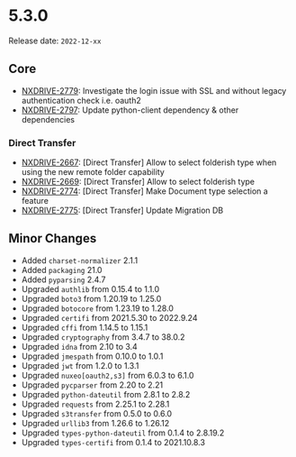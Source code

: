 # 5.3.0

Release date: `2022-12-xx`

## Core

- [NXDRIVE-2779](https://jira.nuxeo.com/browse/NXDRIVE-2779): Investigate the login issue with SSL and without legacy authentication check i.e. oauth2
- [NXDRIVE-2797](https://jira.nuxeo.com/browse/NXDRIVE-2797): Update python-client dependency & other dependencies


### Direct Transfer

- [NXDRIVE-2667](https://jira.nuxeo.com/browse/NXDRIVE-2667): [Direct Transfer] Allow to select folderish type when using the new remote folder capability
- [NXDRIVE-2669](https://jira.nuxeo.com/browse/NXDRIVE-2667): [Direct Transfer] Allow to select folderish type
- [NXDRIVE-2774](https://jira.nuxeo.com/browse/NXDRIVE-2774): [Direct Transfer] Make Document type selection a feature
- [NXDRIVE-2775](https://jira.nuxeo.com/browse/NXDRIVE-2765): [Direct Transfer] Update Migration DB


## Minor Changes

- Added `charset-normalizer` 2.1.1
- Added `packaging` 21.0
- Added `pyparsing` 2.4.7
- Upgraded `authlib` from 0.15.4 to 1.1.0
- Upgraded `boto3` from 1.20.19 to 1.25.0
- Upgraded `botocore` from 1.23.19 to 1.28.0
- Upgraded `certifi` from 2021.5.30 to 2022.9.24
- Upgraded `cffi` from 1.14.5 to 1.15.1
- Upgraded `cryptography` from 3.4.7 to 38.0.2
- Upgraded `idna` from 2.10 to 3.4
- Upgraded `jmespath` from 0.10.0 to 1.0.1
- Upgraded `jwt` from 1.2.0 to 1.3.1
- Upgraded `nuxeo[oauth2,s3]` from 6.0.3 to 6.1.0
- Upgraded `pycparser` from 2.20 to 2.21
- Upgraded `python-dateutil` from 2.8.1 to 2.8.2
- Upgraded `requests` from 2.25.1 to 2.28.1
- Upgraded `s3transfer` from 0.5.0 to 0.6.0
- Upgraded `urllib3` from 1.26.6 to 1.26.12
- Upgraded `types-python-dateutil` from 0.1.4 to 2.8.19.2
- Upgraded `types-certifi` from 0.1.4 to 2021.10.8.3
